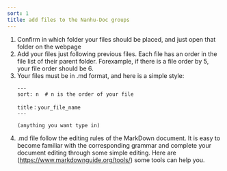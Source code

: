 ```yaml
---
sort: 1
title: add files to the Nanhu-Doc groups
---
```


1. Confirm in which folder your files should be placed, and just open that folder on the webpage
2. Add your files just following previous files. Each file has an order in the file list of their parent folder.
  Forexample, if there is a file order by 5, your file order should be 6.
3. Your files must be in .md format, and here is a simple style:
   ```tip
   ---
   sort: n  # n is the order of your file
   
   title：your_file_name 
   ---
   
   (anything you want type in)
   ```
4. .md file follow the editing rules of the MarkDown document. It is easy to become familiar with the corresponding grammar and complete your document editing through some simple editing. Here are (https://www.markdownguide.org/tools/) some tools can help you. 

   
   
   
